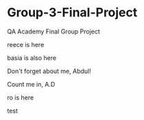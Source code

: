 # Group-3-Final-Project
QA Academy Final Group Project

reece is here

basia is also here

Don't forget about me, Abdul!

Count me in, A.D

ro is here

test
